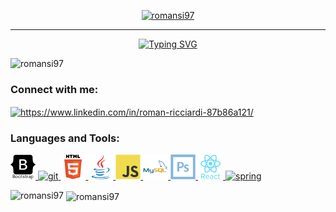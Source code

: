 
<p align="center" > <a href="https://github.com/ryo-ma/github-profile-trophy"><img src="https://github-profile-trophy.vercel.app/?username=ryo-ma&column=8" alt="romansi97" /></a> </p>
<hr>

<div align="center">
<a href="https://git.io/typing-svg"><img src="https://readme-typing-svg.demolab.com?font=Handjet&weight=800&size=30&duration=4000&pause=1000&color=000000&center=true&multiline=true&width=435&height=75&lines=Hi+%F0%9F%91%8B%2C+I'm+Rom%C3%A1n+Ricciardi.;%F0%9F%92%BB+Full+Stack+Developer+%F0%9F%92%BB" alt="Typing SVG" /></a>
</div>




<p align="left"> <img src="https://komarev.com/ghpvc/?username=romansi97&label=Profile%20views&color=0e75b6&style=flat" alt="romansi97" width="130"/> </p>



<h3 align="left">Connect with me:</h3>
<p align="left">
<a href="https://www.linkedin.com/in/roman-ricciardi-87b86a121/" target="blank"><img align="center" src="https://raw.githubusercontent.com/rahuldkjain/github-profile-readme-generator/master/src/images/icons/Social/linked-in-alt.svg" alt="https://www.linkedin.com/in/roman-ricciardi-87b86a121/" height="30" width="40" /></a>
</p>

<h3 align="left">Languages and Tools:</h3>
<p align="left"> <a href="https://getbootstrap.com" target="_blank" rel="noreferrer"> <img src="https://raw.githubusercontent.com/devicons/devicon/master/icons/bootstrap/bootstrap-plain-wordmark.svg" alt="bootstrap" width="40" height="40"/> </a> <a href="https://git-scm.com/" target="_blank" rel="noreferrer"> <img src="https://www.vectorlogo.zone/logos/git-scm/git-scm-icon.svg" alt="git" width="40" height="40"/> </a> <a href="https://www.w3.org/html/" target="_blank" rel="noreferrer"> <img src="https://raw.githubusercontent.com/devicons/devicon/master/icons/html5/html5-original-wordmark.svg" alt="html5" width="40" height="40"/> </a> <a href="https://www.java.com" target="_blank" rel="noreferrer"> <img src="https://raw.githubusercontent.com/devicons/devicon/master/icons/java/java-original.svg" alt="java" width="40" height="40"/> </a> <a href="https://developer.mozilla.org/en-US/docs/Web/JavaScript" target="_blank" rel="noreferrer"> <img src="https://raw.githubusercontent.com/devicons/devicon/master/icons/javascript/javascript-original.svg" alt="javascript" width="40" height="40"/> </a> <a href="https://www.mysql.com/" target="_blank" rel="noreferrer"> <img src="https://raw.githubusercontent.com/devicons/devicon/master/icons/mysql/mysql-original-wordmark.svg" alt="mysql" width="40" height="40"/> </a> <a href="https://www.photoshop.com/en" target="_blank" rel="noreferrer"> <img src="https://raw.githubusercontent.com/devicons/devicon/master/icons/photoshop/photoshop-line.svg" alt="photoshop" width="40" height="40"/> </a> <a href="https://reactjs.org/" target="_blank" rel="noreferrer"> <img src="https://raw.githubusercontent.com/devicons/devicon/master/icons/react/react-original-wordmark.svg" alt="react" width="40" height="40"/> </a> <a href="https://spring.io/" target="_blank" rel="noreferrer"> <img src="https://www.vectorlogo.zone/logos/springio/springio-icon.svg" alt="spring" width="40" height="40"/> </a> </p>

<p><img align="left" src="https://github-readme-stats.vercel.app/api/top-langs?username=romansi97&show_icons=true&locale=en&layout=compact" alt="romansi97" /></p>

<p>&nbsp;<img align="center" src="https://github-readme-stats.vercel.app/api?username=romansi97&show_icons=true&locale=en" alt="romansi97" /></p>
